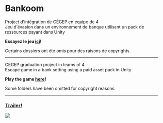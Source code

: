 # Bankoom
Project d'intégration de CÉGEP en équipe de 4</br>
Jeu d'évasion dans un environnement de banque utilisant un pack de ressources payant dans Unity

<b>Essayez le jeu <a href="https://mika24boss.github.io/Bankoom/">ici</a>!</b>

Certains dossiers ont été omis pour des raisons de copyrights.
_____________________________________________________

CEGEP graduation project in teams of 4</br>
Escape game in a bank setting using a paid asset pack in Unity

<b>Play the game <a href="https://mika24boss.github.io/Bankoom/">here</a>!</b>

Some folders have been omitted for copyright reasons.
_____________________________________________________

<h3> <a href="https://www.youtube.com/watch?v=CWyltCsJETU">Trailer!</a> </h3>
 
![](https://adobeindd.com/view/publications/548a90c3-de38-4683-9527-292b20bab8b2/55k6/publication-web-resources/image/Capture_d%E2%80%99e%CC%81cran%2C_le_2021-06-02_a%CC%80_16.13.53.png)
